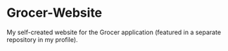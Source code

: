 # Grocer-Website
My self-created website for the Grocer application (featured in a separate repository in my profile).
